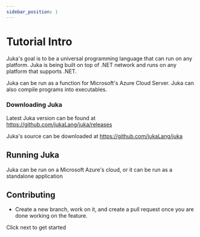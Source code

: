 ```yaml
---
sidebar_position: 1
---
```


# Tutorial Intro

Juka's goal is to be a universal programming language that can run on any platform. Juka is being built on top of .NET network and runs on any platform that supports .NET.

Juka can be run as a function for Microsoft's Azure Cloud Server. Juka can also compile programs into executables.

### Downloading Juka
Latest Juka version can be found at https://github.com/jukaLang/juka/releases

Juka's source can be downloaded at https://github.com/jukaLang/juka

## Running Juka
Juka can be run on a Microsoft Azure's cloud, or it can be run as a standalone application

## Contributing
- Create a new branch, work on it, and create a pull request once you are done working on the feature.

Click next to get started